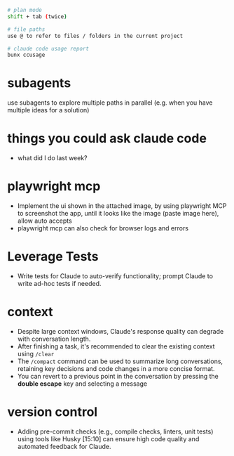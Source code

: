 ```sh
# plan mode
shift + tab (twice) 

# file paths
use @ to refer to files / folders in the current project

# claude code usage report
bunx ccusage
```

# subagents
use subagents to explore multiple paths in parallel (e.g. when you have multiple ideas for a solution)


# things you could ask claude code
- what did I do last week?

# playwright mcp
- Implement the ui shown in the attached image, by using playwright MCP to screenshot the app, until it looks like the image (paste image here), allow auto accepts
- playwright mcp can also check for browser logs and errors

# Leverage Tests 
- Write tests for Claude to auto-verify functionality; prompt Claude to write ad-hoc tests if needed.

# context
- Despite large context windows, Claude's response quality can degrade with conversation length.
- After finishing a task, it's recommended to clear the existing context using `/clear`
- The `/compact` command can be used to summarize long conversations, retaining key decisions and code changes in a more concise format. 
- You can revert to a previous point in the conversation by pressing the **double escape** key and selecting a message

# version control
- Adding pre-commit checks (e.g., compile checks, linters, unit tests) using tools like Husky [15:10] can ensure high code quality and automated feedback for Claude.